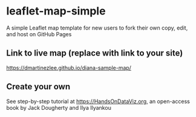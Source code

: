 # leaflet-map-simple
A simple Leaflet map template for new users to fork their own copy, edit, and host on GitHub Pages

## Link to live map (replace with link to your site)
https://dmartinezlee.github.io/diana-sample-map/

## Create your own
See step-by-step tutorial at https://HandsOnDataViz.org, an open-access book by Jack Dougherty and Ilya Ilyankou
